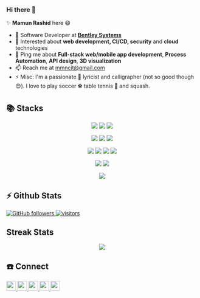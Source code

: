 ### Hi there 👋

✨ **Mamun Rashid** here 😄

- 🔭 Software Developer at **[Bentley Systems](https://www.bentley.com/en)**
- 🌱 Interested about **web development, CI/CD, security** and **cloud** technologies
- 💬 Ping me about **Full-stack web/mobile app development**, **Process Automation**, **API design**, **3D visualization** 
- 📫 Reach me at [mmncit@gmail.com](mailto:mmncit@gmail.com)
- ⚡ Misc: I'm a passionate :musical_note: lyricist and calligrapher (not so good though 😊). I love to play soccer :soccer: table tennis :ping_pong: and squash.
<!--
- 📝 Checkout my [Resume](files/resume.pdf).
-->

## :books: **Stacks**

<div align='center'>

![](https://img.shields.io/badge/React-20232A?style=for-the-badge&logo=react&logoColor=61DAFB)
![](https://img.shields.io/badge/Redux-593D88?style=for-the-badge&logo=redux&logoColor=white)
![](https://img.shields.io/badge/Jest-C21325?style=for-the-badge&logo=jest&logoColor=white)

![](https://img.shields.io/badge/Node.js-339933?style=for-the-badge&logo=nodedotjs&logoColor=white)
![](https://img.shields.io/badge/Ruby_on_Rails-CC0000?style=for-the-badge&logo=ruby-on-rails&logoColor=white)
![](https://img.shields.io/badge/FastApi-009688?style=for-the-badge&logo=FastAPI&logoColor=white)

![](https://img.shields.io/badge/MongoDB-4EA94B?style=for-the-badge&logo=mongodb&logoColor=white)
![](https://img.shields.io/badge/PostgreSQL-316192?style=for-the-badge&logo=postgresql&logoColor=white)
![](https://img.shields.io/badge/redis-%23DD0031.svg?&style=for-the-badge&logo=redis&logoColor=white)
![](https://img.shields.io/badge/rabbitmq-%23FF6600.svg?&style=for-the-badge&logo=rabbitmq&logoColor=white)

![](https://img.shields.io/badge/Docker-2CA5E0?style=for-the-badge&logo=docker&logoColor=white)
![](https://img.shields.io/badge/kubernetes-326ce5.svg?&style=for-the-badge&logo=kubernetes&logoColor=white)

![](https://img.shields.io/badge/microsoft%20azure-0089D6?style=for-the-badge&logo=microsoft-azure&logoColor=white)

</div>


## ⚡ **Github Stats**
<p align="left">
  <a href="https://github.com/mmncit?tab=followers">
    <img alt="GitHub followers" src="https://img.shields.io/github/followers/mmncit?color=green&logo=github">
  </a>
  <a href="https://github.com/mmncit/">
    <img src="https://komarev.com/ghpvc/?username=mmncit" alt="visitors" />
  </a>
</p>

## **Streak Stats**
<p align = 'center'>
    <img src='https://github-readme-streak-stats.herokuapp.com/?user=mmncit&theme=gotham&hide_border=true'>
</p>

<!--
## **Support** 
<div align='center'>
[![](https://img.shields.io/badge/Buy_Me_A_Coffee-FFDD00?style=for-the-badge&logo=buy-me-a-coffee&logoColor=black 'Buy Me A Coffee')](https://buymeacoffee.com/mmncit)
[![](https://img.shields.io/badge/PayPal-00457C?style=for-the-badge&logo=paypal&logoColor=white 'Paypal me')](paypal.me/mmncit)
</div>

- All of your support will go for donation.
-->

## :telephone: **Connect**

<p left="center">
<a href="https://twitter.com/mmncit">
  <img src="https://img.shields.io/badge/twitter-%231DA1F2.svg?&style=for-the-badge&logo=twitter&logoColor=white" height=25>
</a> 
<a href="https://www.linkedin.com/in/mmncit/">
  <img src="https://img.shields.io/badge/linkedin-%230077B5.svg?&style=for-the-badge&logo=linkedin&logoColor=white" height=25>
</a> 
<a href="https://www.facebook.com/mmncit">
  <img src="https://img.shields.io/badge/Facebook-1877F2?style=for-the-badge&logo=facebook&logoColor=white" height=25>
</a>
<a href="https://medium.com/@mmncit">
  <img src="https://img.shields.io/badge/Medium-12100E?style=for-the-badge&logo=medium&logoColor=white" height=25>
</a>
<a href="mailto:mmncit@gmail.com">
  <img src="	https://img.shields.io/badge/Gmail-D14836?style=for-the-badge&logo=gmail&logoColor=white" height=25>
</a>
</p>
